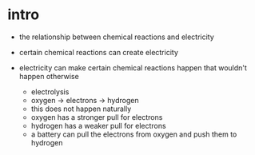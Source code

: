 # intro

- the relationship between chemical reactions and electricity

- certain chemical reactions can create electricity

- electricity can make certain chemical reactions happen that wouldn't happen otherwise
  - electrolysis
  - oxygen -> electrons -> hydrogen
  - this does not happen naturally
  - oxygen has a stronger pull for electrons
  - hydrogen has a weaker pull for electrons
  - a battery can pull the electrons from oxygen and push them to hydrogen

